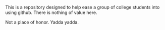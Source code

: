 This is a repository designed to help ease a group of college students into using github.
There is nothing of value here.

Not a place of honor. Yadda yadda.
